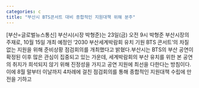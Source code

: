 ```yaml
---
categories: c
title: "부산시 BTS콘서트 대비 종합적인 지원대책 위해 분주"
---
```

[부산=글로벌뉴스통신] 부산시(시장 박형준)는 23일(금) 오전 9시 박형준 부산시장의 주재로, 10월 15일 개최 예정인 ‘2030 부산세계박람회 유치 기원 BTS 콘서트’의 차질 없는 지원을 위해 준비상황 점검회의를 개최했다고 밝혔다.부산시는 BTS의 부산 공연이 확정된 이후 많은 관심이 집중되고 있는 가운데, 세계박람회의 부산 유치를 위한 본 공연의 취지가 희석되지 않기 위해 진정성을 가지고 공연 지원에 최선을 다한다는 방침이다. 이에 8월 말부터 이날까지 4차례에 걸친 점검회의를 통해 종합적인 지원대책 수립에 만전을 기하고